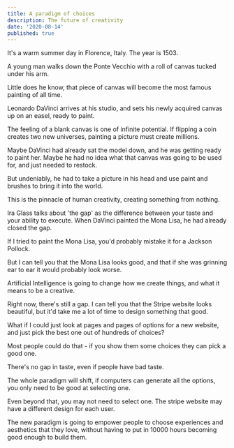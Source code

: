 ```yaml
---
title: A paradigm of choices
description: The future of creativity
date: '2020-08-14'
published: true
---
```

It's a warm summer day in Florence, Italy. The year is 1503. 

A young man walks down the Ponte Vecchio with a roll of canvas tucked under his arm.

Little does he know, that piece of canvas will become the most famous painting of all time.

Leonardo DaVinci arrives at his studio, and sets his newly acquired canvas up on an easel, ready to paint.

The feeling of a blank canvas is one of infinite potential. If flipping a coin creates two new universes, painting a picture must create millions.

Maybe DaVinci had already sat the model down, and he was getting ready to paint her. Maybe he had no idea what that canvas was going to be used for, and just needed to restock.

But undeniably, he had to take a picture in his head and use paint and brushes to bring it into the world. 

This is the pinnacle of human creativity, creating something from nothing.

Ira Glass talks about 'the gap' as the difference between your taste and your ability to execute. When DaVinci painted the Mona Lisa, he had already closed the gap.

If I tried to paint the Mona Lisa, you'd probably mistake it for a Jackson Pollock. 

But I can tell you that the Mona Lisa looks good, and that if she was grinning ear to ear it would probably look worse.

Artificial Intelligence is going to change how we create things, and what it means to be a creative.

Right now, there's still a gap. I can tell you that the Stripe website looks beautiful, but it'd take me a lot of time to design something that good.

What if I could just look at pages and pages of options for a new website, and just pick the best one out of hundreds of choices?

Most people could do that - if you show them some choices they can pick a good one.

There's no gap in taste, even if people have bad taste.

The whole paradigm will shift, if computers can generate all the options, you only need to be good at selecting one. 

Even beyond that, you may not need to select one. The stripe website may have a different design for each user.

The new paradigm is going to empower people to choose experiences and aesthetics that they love, without having to put in 10000 hours becoming good enough to build them.

